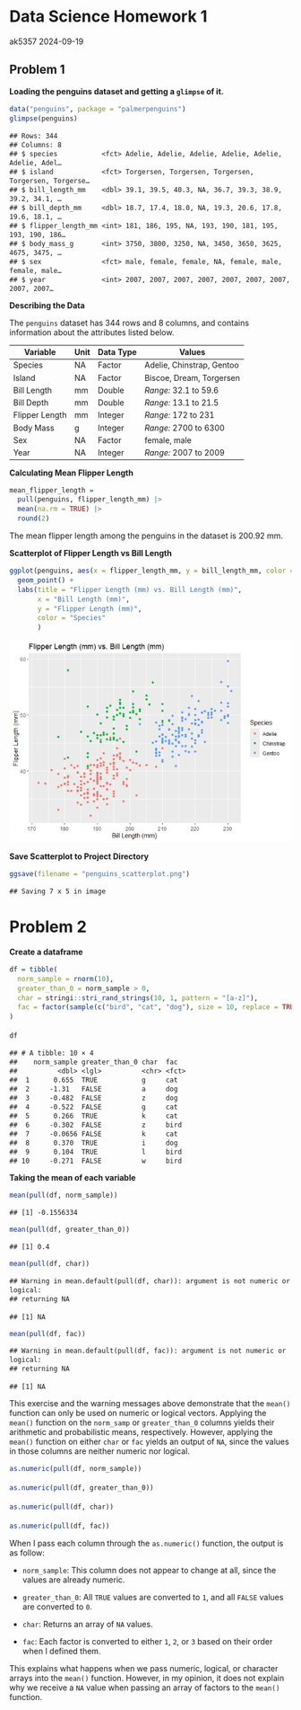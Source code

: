 Data Science Homework 1
================
ak5357
2024-09-19

## Problem 1

**Loading the penguins dataset and getting a `glimpse` of it.**

``` r
data("penguins", package = "palmerpenguins")
glimpse(penguins)
```

    ## Rows: 344
    ## Columns: 8
    ## $ species           <fct> Adelie, Adelie, Adelie, Adelie, Adelie, Adelie, Adel…
    ## $ island            <fct> Torgersen, Torgersen, Torgersen, Torgersen, Torgerse…
    ## $ bill_length_mm    <dbl> 39.1, 39.5, 40.3, NA, 36.7, 39.3, 38.9, 39.2, 34.1, …
    ## $ bill_depth_mm     <dbl> 18.7, 17.4, 18.0, NA, 19.3, 20.6, 17.8, 19.6, 18.1, …
    ## $ flipper_length_mm <int> 181, 186, 195, NA, 193, 190, 181, 195, 193, 190, 186…
    ## $ body_mass_g       <int> 3750, 3800, 3250, NA, 3450, 3650, 3625, 4675, 3475, …
    ## $ sex               <fct> male, female, female, NA, female, male, female, male…
    ## $ year              <int> 2007, 2007, 2007, 2007, 2007, 2007, 2007, 2007, 2007…

**Describing the Data**

The `penguins` dataset has 344 rows and 8 columns, and contains
information about the attributes listed below.

| Variable       | Unit | Data Type | Values                    |
|----------------|------|-----------|---------------------------|
| Species        | NA   | Factor    | Adelie, Chinstrap, Gentoo |
| Island         | NA   | Factor    | Biscoe, Dream, Torgersen  |
| Bill Length    | mm   | Double    | *Range:* 32.1 to 59.6     |
| Bill Depth     | mm   | Double    | *Range:* 13.1 to 21.5     |
| Flipper Length | mm   | Integer   | *Range:* 172 to 231       |
| Body Mass      | g    | Integer   | *Range:* 2700 to 6300     |
| Sex            | NA   | Factor    | female, male              |
| Year           | NA   | Integer   | *Range:* 2007 to 2009     |

**Calculating Mean Flipper Length**

``` r
mean_flipper_length = 
  pull(penguins, flipper_length_mm) |> 
  mean(na.rm = TRUE) |> 
  round(2)
```

The mean flipper length among the penguins in the dataset is 200.92 mm.

**Scatterplot of Flipper Length vs Bill Length**

``` r
ggplot(penguins, aes(x = flipper_length_mm, y = bill_length_mm, color = species)) + 
  geom_point() + 
  labs(title = "Flipper Length (mm) vs. Bill Length (mm)",
       x = "Bill Length (mm)",
       y = "Flipper Length (mm)",
       color = "Species"
       )
```

![](p8105_hw1_ak5357_files/figure-gfm/scatterplot-1.png)<!-- -->

**Save Scatterplot to Project Directory**

``` r
ggsave(filename = "penguins_scatterplot.png")
```

    ## Saving 7 x 5 in image

# Problem 2

**Create a dataframe**

``` r
df = tibble(
  norm_sample = rnorm(10),
  greater_than_0 = norm_sample > 0,
  char = stringi::stri_rand_strings(10, 1, pattern = "[a-z]"),
  fac = factor(sample(c("bird", "cat", "dog"), size = 10, replace = TRUE))
)

df
```

    ## # A tibble: 10 × 4
    ##    norm_sample greater_than_0 char  fac  
    ##          <dbl> <lgl>          <chr> <fct>
    ##  1      0.655  TRUE           g     cat  
    ##  2     -1.31   FALSE          a     dog  
    ##  3     -0.482  FALSE          z     dog  
    ##  4     -0.522  FALSE          g     cat  
    ##  5      0.266  TRUE           k     cat  
    ##  6     -0.302  FALSE          z     bird 
    ##  7     -0.0656 FALSE          k     cat  
    ##  8      0.370  TRUE           i     dog  
    ##  9      0.104  TRUE           l     bird 
    ## 10     -0.271  FALSE          w     bird

**Taking the mean of each variable**

``` r
mean(pull(df, norm_sample))
```

    ## [1] -0.1556334

``` r
mean(pull(df, greater_than_0))
```

    ## [1] 0.4

``` r
mean(pull(df, char))
```

    ## Warning in mean.default(pull(df, char)): argument is not numeric or logical:
    ## returning NA

    ## [1] NA

``` r
mean(pull(df, fac))
```

    ## Warning in mean.default(pull(df, fac)): argument is not numeric or logical:
    ## returning NA

    ## [1] NA

This exercise and the warning messages above demonstrate that the
`mean()` function can only be used on numeric or logical vectors.
Applying the `mean()` function on the `norm_samp` or `greater_than_0`
columns yields their arithmetic and probabilistic means, respectively.
However, applying the `mean()` function on either `char` or `fac` yields
an output of `NA`, since the values in those columns are neither numeric
nor logical.

``` r
as.numeric(pull(df, norm_sample))

as.numeric(pull(df, greater_than_0))

as.numeric(pull(df, char))

as.numeric(pull(df, fac))
```

When I pass each column through the `as.numeric()` function, the output
is as follow:

- `norm_sample`: This column does not appear to change at all, since the
  values are already numeric.

- `greater_than_0`: All `TRUE` values are converted to `1`, and all
  `FALSE` values are converted to `0`.

- `char`: Returns an array of `NA` values.

- `fac`: Each factor is converted to either `1`, `2`, or `3` based on
  their order when I defined them.

This explains what happens when we pass numeric, logical, or character
arrays into the `mean()` function. However, in my opinion, it does not
explain why we receive a `NA` value when passing an array of factors to
the `mean()` function.

